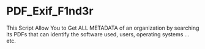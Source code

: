 # PDF_Exif_F1nd3r
This Script Allow You to Get ALL METADATA of an organization by searching its PDFs that can identify the software used, users, operating systems ... etc.
